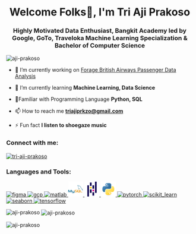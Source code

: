 <h1 align="center">Welcome Folks👋, I'm Tri Aji Prakoso</h1>
<h3 align="center">Highly Motivated Data Enthusiast, Bangkit Academy led by Google, GoTo, Traveloka Machine Learning Specialization & Bachelor of Computer Science</h3>

<p align="left"> <img src="https://komarev.com/ghpvc/?username=aji-prakoso&label=Profile%20views&color=0e75b6&style=flat" alt="aji-prakoso" /> </p>

- 🔭 I’m currently working on [Forage British Airways Passenger Data Analysis](https://github.com/Aji-prakoso/British-Airways-Lounge-Estimation-Customer-Behavior)

- 🌱 I’m currently learning **Machine Learning, Data Science**

- 💬Familiar with Programming Language **Python, SQL**

- 📫 How to reach me **triajiprkzo@gmail.com**

- ⚡ Fun fact **I listen to shoegaze music**

<h3 align="left">Connect with me:</h3>
<p align="left">
<a href="https://linkedin.com/in/tri-aji-prakoso" target="blank"><img align="center" src="https://raw.githubusercontent.com/rahuldkjain/github-profile-readme-generator/master/src/images/icons/Social/linked-in-alt.svg" alt="tri-aji-prakoso" height="30" width="40" /></a>
</p>

<h3 align="left">Languages and Tools:</h3>
<p align="left"> <a href="https://www.figma.com/" target="_blank" rel="noreferrer"> <img src="https://www.vectorlogo.zone/logos/figma/figma-icon.svg" alt="figma" width="40" height="40"/> </a> <a href="https://cloud.google.com" target="_blank" rel="noreferrer"> <img src="https://www.vectorlogo.zone/logos/google_cloud/google_cloud-icon.svg" alt="gcp" width="40" height="40"/> </a> <a href="https://www.mathworks.com/" target="_blank" rel="noreferrer"> <img src="https://upload.wikimedia.org/wikipedia/commons/2/21/Matlab_Logo.png" alt="matlab" width="40" height="40"/> </a> <a href="https://www.mysql.com/" target="_blank" rel="noreferrer"> <img src="https://raw.githubusercontent.com/devicons/devicon/master/icons/mysql/mysql-original-wordmark.svg" alt="mysql" width="40" height="40"/> </a> <a href="https://pandas.pydata.org/" target="_blank" rel="noreferrer"> <img src="https://raw.githubusercontent.com/devicons/devicon/2ae2a900d2f041da66e950e4d48052658d850630/icons/pandas/pandas-original.svg" alt="pandas" width="40" height="40"/> </a> <a href="https://www.python.org" target="_blank" rel="noreferrer"> <img src="https://raw.githubusercontent.com/devicons/devicon/master/icons/python/python-original.svg" alt="python" width="40" height="40"/> </a> <a href="https://pytorch.org/" target="_blank" rel="noreferrer"> <img src="https://www.vectorlogo.zone/logos/pytorch/pytorch-icon.svg" alt="pytorch" width="40" height="40"/> </a> <a href="https://scikit-learn.org/" target="_blank" rel="noreferrer"> <img src="https://upload.wikimedia.org/wikipedia/commons/0/05/Scikit_learn_logo_small.svg" alt="scikit_learn" width="40" height="40"/> </a> <a href="https://seaborn.pydata.org/" target="_blank" rel="noreferrer"> <img src="https://seaborn.pydata.org/_images/logo-mark-lightbg.svg" alt="seaborn" width="40" height="40"/> </a> <a href="https://www.tensorflow.org" target="_blank" rel="noreferrer"> <img src="https://www.vectorlogo.zone/logos/tensorflow/tensorflow-icon.svg" alt="tensorflow" width="40" height="40"/> </a> </p>

<p><img align="left" src="https://github-readme-stats.vercel.app/api/top-langs?username=aji-prakoso&show_icons=true&locale=en&layout=compact" alt="aji-prakoso" /></p>

<p>&nbsp;<img align="center" src="https://github-readme-stats.vercel.app/api?username=aji-prakoso&show_icons=true&locale=en" alt="aji-prakoso" /></p>

<p><img align="center" src="https://github-readme-streak-stats.herokuapp.com/?user=aji-prakoso&" alt="aji-prakoso" /></p>
